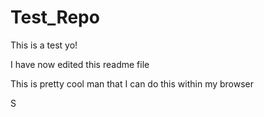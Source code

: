 Test_Repo
=========

This is a test yo!

I have now edited this readme file

This is pretty cool man that I can do this within my browser

S
